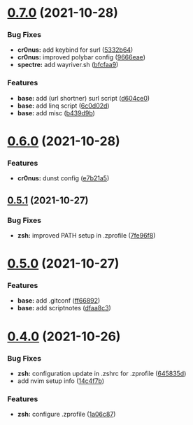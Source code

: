 # [0.7.0](https://github.com/umgbhalla/dotstow/compare/v0.6.0...v0.7.0) (2021-10-28)


### Bug Fixes

* **cr0nus:** add keybind for surl ([5332b64](https://github.com/umgbhalla/dotstow/commit/5332b64040581e0b1546f93d4490c16c8c27f6ab))
* **cr0nus:** improved polybar config ([9666eae](https://github.com/umgbhalla/dotstow/commit/9666eae1c9d254500bbd03a5e56d5a7bf816da15))
* **spectre:** add wayriver.sh ([bfcfaa9](https://github.com/umgbhalla/dotstow/commit/bfcfaa9204ab70ccc2994890d22fd1b789ed0300))


### Features

* **base:** add (url shortner) surl script ([d604ce0](https://github.com/umgbhalla/dotstow/commit/d604ce0770b5c42562bf26c4b129794ef23e740f))
* **base:** add linq script ([6c0d02d](https://github.com/umgbhalla/dotstow/commit/6c0d02d428aa9fc4983a94a6db352517a55a437c))
* **base:** add misc ([b439d9b](https://github.com/umgbhalla/dotstow/commit/b439d9b893724af1a893b908638a1fcad17d1bd4))



# [0.6.0](https://github.com/umgbhalla/dotstow/compare/v0.5.1...v0.6.0) (2021-10-28)


### Features

* **cr0nus:** dunst config ([e7b21a5](https://github.com/umgbhalla/dotstow/commit/e7b21a5125ff089e9acb1f6074d22c84670ef761))



## [0.5.1](https://github.com/umgbhalla/dotstow/compare/v0.5.0...v0.5.1) (2021-10-27)


### Bug Fixes

* **zsh:** improved PATH setup in .zprofile ([7fe96f8](https://github.com/umgbhalla/dotstow/commit/7fe96f8940abe58efc8e1e588e781837b4564aac))



# [0.5.0](https://github.com/umgbhalla/dotstow/compare/v0.4.0...v0.5.0) (2021-10-27)


### Features

* **base:** add .gitconf ([ff66892](https://github.com/umgbhalla/dotstow/commit/ff668922f322cfa60886449f836821fafac1a267))
* **base:** add scriptnotes ([dfaa8c3](https://github.com/umgbhalla/dotstow/commit/dfaa8c36ff53ddfe4f94d2f4ca11272e15278ace))



# [0.4.0](https://github.com/umgbhalla/dotstow/compare/v0.3.5...v0.4.0) (2021-10-26)


### Bug Fixes

* **zsh:** configuration update in .zshrc for .zprofile ([645835d](https://github.com/umgbhalla/dotstow/commit/645835deab300fab7a2a465c37bfc42fe2caffb5))
* add nvim setup info ([14c4f7b](https://github.com/umgbhalla/dotstow/commit/14c4f7b63e96675b6236a505813b173fe8c18dbc))


### Features

* **zsh:** configure .zprofile ([1a06c87](https://github.com/umgbhalla/dotstow/commit/1a06c8715b09b66373f0475d1c22e12bdff71ab4))



